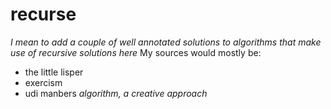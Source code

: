 # recurse
*I mean to add a couple of well annotated solutions to algorithms that make use of recursive solutions here*
My sources would mostly be:
- the little lisper
- exercism
- udi manbers *algorithm, a creative approach*
